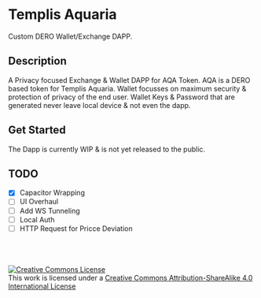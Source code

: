 # Templis Aquaria

Custom DERO Wallet/Exchange DAPP.

## Description

A Privacy focused Exchange & Wallet DAPP for AQA Token. AQA is a DERO based token for Templis Aquaria. Wallet focusses on maximum security & protection of privacy of the end user. Wallet Keys & Password that are generated never leave local device & not even the dapp.

## Get Started

The Dapp is currently WIP & is not yet released to the public.

## TODO
- [x] Capacitor Wrapping
- [ ] UI Overhaul
- [ ] Add WS Tunneling
- [ ] Local Auth
- [ ] HTTP Request for Pricce Deviation

<br />
<br />
<br />
<a rel="license" href="http://creativecommons.org/licenses/by-sa/4.0/"><img alt="Creative Commons License" style="border-width:0" src="https://i.creativecommons.org/l/by-sa/4.0/88x31.png" /></a><br />This work is licensed under a <a rel="license" href="http://creativecommons.org/licenses/by-sa/4.0/">Creative Commons Attribution-ShareAlike 4.0 International License</a>
